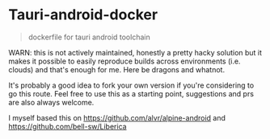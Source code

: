 # Tauri-android-docker
> dockerfile for tauri android toolchain

WARN: this is not actively maintained, honestly a pretty hacky solution but it makes it possible to easily reproduce builds across environments (i.e. clouds) and that's enough for me.
Here be dragons and whatnot.

It's probably a good idea to fork your own version if you're considering to go this route. Feel free to use this as a starting point, suggestions and prs are also always welcome.

I myself based this on https://github.com/alvr/alpine-android and https://github.com/bell-sw/Liberica
